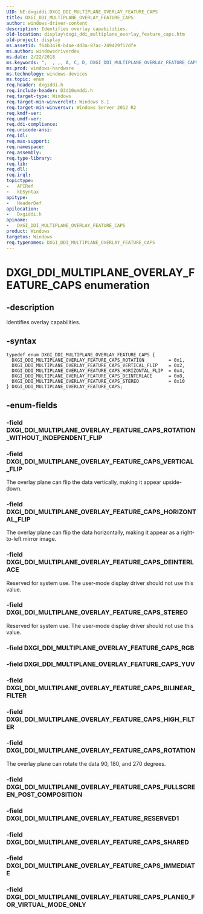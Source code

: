 ```yaml
---
UID: NE:dxgiddi.DXGI_DDI_MULTIPLANE_OVERLAY_FEATURE_CAPS
title: DXGI_DDI_MULTIPLANE_OVERLAY_FEATURE_CAPS
author: windows-driver-content
description: Identifies overlay capabilities.
old-location: display\dxgi_ddi_multiplane_overlay_feature_caps.htm
old-project: display
ms.assetid: f64b3470-b4ae-4d3a-87ac-249429f17dfe
ms.author: windowsdriverdev
ms.date: 2/22/2018
ms.keywords: ",  , ,, A, C, D, DXGI_DDI_MULTIPLANE_OVERLAY_FEATURE_CAPS, DXGI_DDI_MULTIPLANE_OVERLAY_FEATURE_CAPS enumeration [Display Devices], DXGI_DDI_MULTIPLANE_OVERLAY_FEATURE_CAPS_DEINTERLACE, DXGI_DDI_MULTIPLANE_OVERLAY_FEATURE_CAPS_HORIZONTAL_FLIP, DXGI_DDI_MULTIPLANE_OVERLAY_FEATURE_CAPS_ROTATION, DXGI_DDI_MULTIPLANE_OVERLAY_FEATURE_CAPS_STEREO, DXGI_DDI_MULTIPLANE_OVERLAY_FEATURE_CAPS_VERTICAL_FLIP, E, F, G, I, L, M, N, O, P, R, S, T, U, V, X, Y, _, display.dxgi_ddi_multiplane_overlay_feature_caps, dxgiddi/DXGI_DDI_MULTIPLANE_OVERLAY_FEATURE_CAPS, dxgiddi/DXGI_DDI_MULTIPLANE_OVERLAY_FEATURE_CAPS_DEINTERLACE, dxgiddi/DXGI_DDI_MULTIPLANE_OVERLAY_FEATURE_CAPS_HORIZONTAL_FLIP, dxgiddi/DXGI_DDI_MULTIPLANE_OVERLAY_FEATURE_CAPS_ROTATION, dxgiddi/DXGI_DDI_MULTIPLANE_OVERLAY_FEATURE_CAPS_STEREO, dxgiddi/DXGI_DDI_MULTIPLANE_OVERLAY_FEATURE_CAPS_VERTICAL_FLIP"
ms.prod: windows-hardware
ms.technology: windows-devices
ms.topic: enum
req.header: dxgiddi.h
req.include-header: D3d10umddi.h
req.target-type: Windows
req.target-min-winverclnt: Windows 8.1
req.target-min-winversvr: Windows Server 2012 R2
req.kmdf-ver: 
req.umdf-ver: 
req.ddi-compliance: 
req.unicode-ansi: 
req.idl: 
req.max-support: 
req.namespace: 
req.assembly: 
req.type-library: 
req.lib: 
req.dll: 
req.irql: 
topictype:
-	APIRef
-	kbSyntax
apitype:
-	HeaderDef
apilocation:
-	Dxgiddi.h
apiname:
-	DXGI_DDI_MULTIPLANE_OVERLAY_FEATURE_CAPS
product: Windows
targetos: Windows
req.typenames: DXGI_DDI_MULTIPLANE_OVERLAY_FEATURE_CAPS
---
```


# DXGI_DDI_MULTIPLANE_OVERLAY_FEATURE_CAPS enumeration


## -description


Identifies overlay capabilities.


## -syntax


````
typedef enum DXGI_DDI_MULTIPLANE_OVERLAY_FEATURE_CAPS { 
  DXGI_DDI_MULTIPLANE_OVERLAY_FEATURE_CAPS_ROTATION         = 0x1,
  DXGI_DDI_MULTIPLANE_OVERLAY_FEATURE_CAPS_VERTICAL_FLIP    = 0x2,
  DXGI_DDI_MULTIPLANE_OVERLAY_FEATURE_CAPS_HORIZONTAL_FLIP  = 0x4,
  DXGI_DDI_MULTIPLANE_OVERLAY_FEATURE_CAPS_DEINTERLACE      = 0x8,
  DXGI_DDI_MULTIPLANE_OVERLAY_FEATURE_CAPS_STEREO           = 0x10
} DXGI_DDI_MULTIPLANE_OVERLAY_FEATURE_CAPS;
````


## -enum-fields




### -field DXGI_DDI_MULTIPLANE_OVERLAY_FEATURE_CAPS_ROTATION_WITHOUT_INDEPENDENT_FLIP


### -field DXGI_DDI_MULTIPLANE_OVERLAY_FEATURE_CAPS_VERTICAL_FLIP

The overlay plane can flip the data vertically, making it appear upside-down.


### -field DXGI_DDI_MULTIPLANE_OVERLAY_FEATURE_CAPS_HORIZONTAL_FLIP

The overlay plane can flip the data horizontally, making it appear as a right-to-left mirror image.


### -field DXGI_DDI_MULTIPLANE_OVERLAY_FEATURE_CAPS_DEINTERLACE

Reserved for system use. The user-mode display driver should not use this value.


### -field DXGI_DDI_MULTIPLANE_OVERLAY_FEATURE_CAPS_STEREO

Reserved for system use. The user-mode display driver should not use this value.


### -field DXGI_DDI_MULTIPLANE_OVERLAY_FEATURE_CAPS_RGB


### -field DXGI_DDI_MULTIPLANE_OVERLAY_FEATURE_CAPS_YUV


### -field DXGI_DDI_MULTIPLANE_OVERLAY_FEATURE_CAPS_BILINEAR_FILTER


### -field DXGI_DDI_MULTIPLANE_OVERLAY_FEATURE_CAPS_HIGH_FILTER


### -field DXGI_DDI_MULTIPLANE_OVERLAY_FEATURE_CAPS_ROTATION

The overlay plane can rotate the data 90, 180, and 270 degrees.


### -field DXGI_DDI_MULTIPLANE_OVERLAY_FEATURE_CAPS_FULLSCREEN_POST_COMPOSITION


### -field DXGI_DDI_MULTIPLANE_OVERLAY_FEATURE_RESERVED1


### -field DXGI_DDI_MULTIPLANE_OVERLAY_FEATURE_CAPS_SHARED


### -field DXGI_DDI_MULTIPLANE_OVERLAY_FEATURE_CAPS_IMMEDIATE


### -field DXGI_DDI_MULTIPLANE_OVERLAY_FEATURE_CAPS_PLANE0_FOR_VIRTUAL_MODE_ONLY



